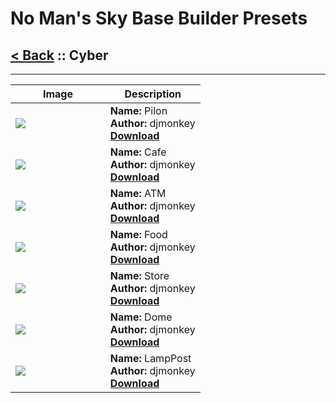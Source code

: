 # No Man's Sky Base Builder Presets  

## [< Back](https://charliebanks.github.io/nms-base-builder-presets/) :: Cyber

___


<table cellpadding="10">
<thead>
    <tr>
        <th>Image</th>
        <th>Description</th>
    </tr>
</thead>
<tbody>
    <tr>
            <td width="50%"><img src="https://raw.githubusercontent.com/charliebanks/nms-base-builder-presets/master/images/missing_thumbnail.jpg"></td>
            <td valign="top" width="50%"><b>Name:</b> Pilon <br /> <b>Author:</b> djmonkey <br /> <b><a href="https://raw.githubusercontent.com/charliebanks/nms-base-builder-presets/master/Cyber/djmonkey_Pilon.json">Download</a></b></td>
        </tr><tr>
            <td width="50%"><img src="https://raw.githubusercontent.com/charliebanks/nms-base-builder-presets/master/images/missing_thumbnail.jpg"></td>
            <td valign="top" width="50%"><b>Name:</b> Cafe <br /> <b>Author:</b> djmonkey <br /> <b><a href="https://raw.githubusercontent.com/charliebanks/nms-base-builder-presets/master/Cyber/djmonkey_Cafe.json">Download</a></b></td>
        </tr><tr>
            <td width="50%"><img src="https://raw.githubusercontent.com/charliebanks/nms-base-builder-presets/master/images/Cyber/djmonkey_ATM.jpg"></td>
            <td valign="top" width="50%"><b>Name:</b> ATM <br /> <b>Author:</b> djmonkey <br /> <b><a href="https://raw.githubusercontent.com/charliebanks/nms-base-builder-presets/master/Cyber/djmonkey_ATM.json">Download</a></b></td>
        </tr><tr>
            <td width="50%"><img src="https://raw.githubusercontent.com/charliebanks/nms-base-builder-presets/master/images/missing_thumbnail.jpg"></td>
            <td valign="top" width="50%"><b>Name:</b> Food <br /> <b>Author:</b> djmonkey <br /> <b><a href="https://raw.githubusercontent.com/charliebanks/nms-base-builder-presets/master/Cyber/djmonkey_Food.json">Download</a></b></td>
        </tr><tr>
            <td width="50%"><img src="https://raw.githubusercontent.com/charliebanks/nms-base-builder-presets/master/images/missing_thumbnail.jpg"></td>
            <td valign="top" width="50%"><b>Name:</b> Store <br /> <b>Author:</b> djmonkey <br /> <b><a href="https://raw.githubusercontent.com/charliebanks/nms-base-builder-presets/master/Cyber/djmonkey_Store.json">Download</a></b></td>
        </tr><tr>
            <td width="50%"><img src="https://raw.githubusercontent.com/charliebanks/nms-base-builder-presets/master/images/missing_thumbnail.jpg"></td>
            <td valign="top" width="50%"><b>Name:</b> Dome <br /> <b>Author:</b> djmonkey <br /> <b><a href="https://raw.githubusercontent.com/charliebanks/nms-base-builder-presets/master/Cyber/djmonkey_Dome.json">Download</a></b></td>
        </tr><tr>
            <td width="50%"><img src="https://raw.githubusercontent.com/charliebanks/nms-base-builder-presets/master/images/missing_thumbnail.jpg"></td>
            <td valign="top" width="50%"><b>Name:</b> LampPost <br /> <b>Author:</b> djmonkey <br /> <b><a href="https://raw.githubusercontent.com/charliebanks/nms-base-builder-presets/master/Cyber/djmonkey_LampPost.json">Download</a></b></td>
        </tr>
</tbody>
</table>
    